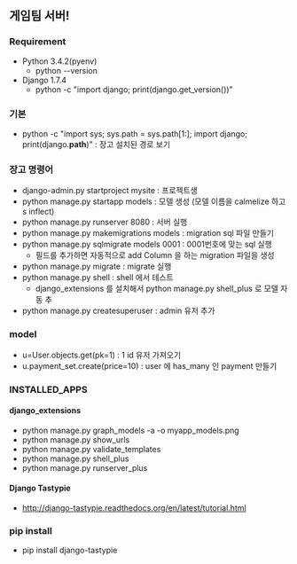 ## 게임팀 서버!

### Requirement
- Python 3.4.2(pyenv)
    - python --version
- Django 1.7.4
    - python -c "import django; print(django.get_version())" 

### 기본
- python -c "import sys; sys.path = sys.path[1:]; import django; print(django.__path__)" : 장고 설치된 경로 보기

### 장고 명령어 
- django-admin.py startproject mysite : 프로젝트생
- python manage.py startapp models : 모델 생성 (모델 이름을 calmelize 하고 s inflect)
- python manage.py runserver 8080 : 서버 실행
- python manage.py makemigrations models : migration sql 파일 만들기
- python manage.py sqlmigrate models 0001 : 0001번호에 맞는 sql 실행
    - 필드를 추가하면 자동적으로 add Column 을 하는 migration 파일을 생성
- python manage.py migrate : migrate 실행
- python manage.py shell : shell 에서 테스트
    - django_extensions 를 설치해서 python manage.py shell_plus 로 모델 자동 추
- python manage.py createsuperuser : admin 유저 추가

### model
- u=User.objects.get(pk=1) : 1 id 유저 가져오기
- u.payment_set.create(price=10) : user 에 has_many 인 payment 만들기

### INSTALLED_APPS

#### django_extensions
- python manage.py graph_models -a -o myapp_models.png
- python manage.py show_urls
- python manage.py validate_templates
- python manage.py shell_plus
- python manage.py runserver_plus

#### Django Tastypie
- http://django-tastypie.readthedocs.org/en/latest/tutorial.html

### pip install
- pip install django-tastypie
